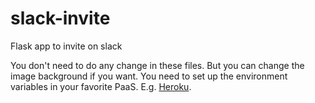# slack-invite
Flask app to invite on slack

You don't need to do any change in these files. 
But you can change the image background if you want. 
You need to set up the environment variables in your favorite PaaS. E.g. [Heroku](https://www.heroku.com/). 
